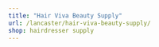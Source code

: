 ```yaml
---
title: "Hair Viva Beauty Supply"
url: /lancaster/hair-viva-beauty-supply/
shop: hairdresser supply
---
```

